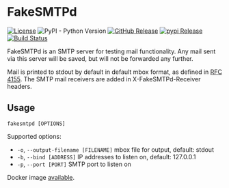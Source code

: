 # FakeSMTPd

[![License](https://img.shields.io/pypi/l/FakeSMTPd.svg)](https://pypi.python.org/pypi/FakeSMTPd/)
![PyPI - Python Version](https://img.shields.io/pypi/pyversions/fakesmtpd)
[![GitHub Release](https://img.shields.io/github/release/srittau/fakesmtpd/all.svg)](https://github.com/srittau/FakeSMTPd/releases/)
[![pypi Release](https://img.shields.io/pypi/v/FakeSMTPd.svg)](https://pypi.python.org/pypi/FakeSMTPd/)
[![Build Status](https://travis-ci.org/srittau/FakeSMTPd.svg?branch=master)](https://travis-ci.org/srittau/FakeSMTPd)

FakeSMTPd is an SMTP server for testing mail functionality. Any mail sent via
this server will be saved, but will not be forwarded any further.

Mail is printed to stdout by default in default mbox format, as defined in
[RFC 4155](https://www.ietf.org/rfc/rfc4155.txt). The SMTP mail receivers
are added in X-FakeSMTPd-Receiver headers.

Usage
-----

`fakesmtpd [OPTIONS]`

Supported options:

  * `-o`, `--output-filename [FILENAME]` mbox file for output, default: stdout
  * `-b`, `--bind [ADDRESS]` IP addresses to listen on, default: 127.0.0.1
  * `-p`, `--port [PORT]` SMTP port to listen on

Docker image [available](https://hub.docker.com/r/srittau/fakesmtpd/).
